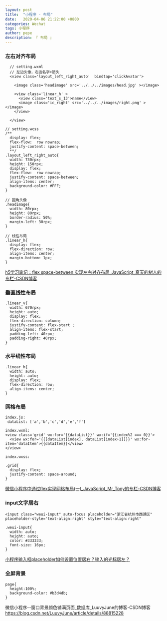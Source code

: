 ```yaml
---
layout: post
title:  "小程序 - 布局"
date:   2020-04-06 21:22:00 +0800
categories: Wechat
tags: 小程序
author: pepe
description: 『 布局 』
---
```


### 左右对齐布局
```
  // setting.wxml
  // 左边头像，右边名字+箭头
  <view class='layout_left_right_auto'  bindtap='clickAvatar'>
     
    <image class='headimage' src='../../../images/head.jpg' ></image>

    <view class='linear_h' >
      <view class='text_s_13'>name</view>
      <image class='ic_right' src='../../../images/right.png' ></image>
    </view>

  </view>
```  
  
```  
// setting.wcss
/**
  display: flex;
  flex-flow:  row nowrap;
  justify-content: space-between;
  **/
.layout_left_right_auto{
  width: 730rpx;
  height: 150rpx;
  display: flex;
  flex-flow:  row nowrap;
  justify-content: space-between;
  align-items: center;
  background-color: #FFF;
}

// 圆角头像
.headimage{
  width: 80rpx;
  height: 80rpx;
  border-radius: 50%;
  margin-left: 30rpx;
}

// 线性布局
.linear_h{
  display: flex;
  flex-direction: row;
  align-items: center;
  margin-bottom: 1px;
}
```

[h5学习笔记：flex space-between 实现左右对齐布局_JavaScript_夏天的树人的专栏-CSDN博客](https://blog.csdn.net/hero82748274/article/details/81039651)

### 垂直线性布局
```
.linear_v{
  width: 670rpx;
  height: auto;
  display: flex;
  flex-direction: column;
  justify-content: flex-start ;
  align-items: flex-start;
  padding-left: 40rpx;
  padding-right: 40rpx;
}
```

### 水平线性布局
```
.linear_h{
  width: auto;
  height: auto;
  display: flex;
  flex-direction: row;
  align-items: center;
}
```

### 网格布局
```
index.js:
 dataList: ['a','b','c','d','e','f']
 
index.wxml:
<view class='grid' wx:for='{{dataList}}' wx:if='{{index%2 === 0}}'>
  <view wx:for='{{[dataList[index], dataList[index+1]]}}' wx:for-item='dataItem'>{{dataItem}}</view>
</view>

index.wxss:

.grid{
  display: flex;
  justify-content: space-around;
}
```

[微信小程序中通过flex实现网格布局(一)_JavaScript_Mr_Tony的专栏-CSDN博客](https://blog.csdn.net/Mr_Tony/article/details/92088897)

### input文字居右
```
<input class="weui-input" auto-focus placeholder="浙江省杭州市西湖区" placeholder-style='text-align:right' style="text-align:right" 

.weui-input{
  width: auto;
  height: auto;
  color: #333333;
  font-size: 16px;
}

```
[小程序输入框placeholder如何设置位置居右？输入的光标居左？](https://segmentfault.com/q/1010000012728613)

### 全屏背景

```
page{
  height:100%;
  background-color: #b3d4db; 
}
```

微信小程序--窗口背景颜色铺满页面_数据库_LuuvyJune的博客-CSDN博客
https://blog.csdn.net/LuuvyJune/article/details/88815228









